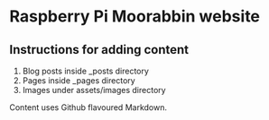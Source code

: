 # Raspberry Pi Moorabbin website

## Instructions for adding content
1. Blog posts inside _posts directory
2. Pages inside _pages directory
3. Images under assets/images directory

Content uses Github flavoured Markdown.
